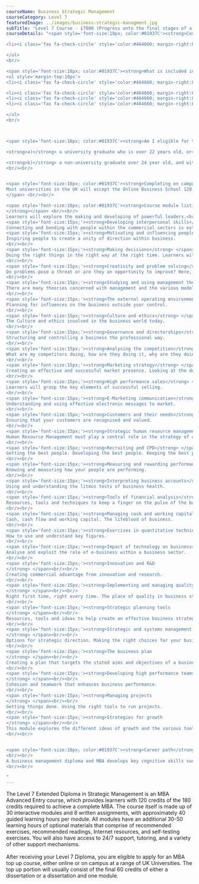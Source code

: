 ```yaml
---
courseName: Business Strategic Management
courseCategory: Level 7
featuredImage: ../images/business-strategic-managment.jpg
subTitle: "Level 7 Course - £7000 (Progress onto the final stages of a University MBA)"
courseDetails: "<span style='font-size:18px; color:#01937C'><strong>Course Fees</strong></span><br/><br/>The Level 7 Human Resource Management course is £7000.  Students can make payment using one of the following methods: <br/><ul style='margin-top:10px'>

<li><i class='fas fa-check-circle' style='color:#464660; margin-right:8px'></i>  Bank transfer</li>

</ul> 
<br/>

<span style='font-size:18px; color:#01937C'><strong>What is included in the cost of my course?</strong></span>
<ul style='margin-top:10px'>
<li><i class='fas fa-check-circle' style='color:#464660; margin-right:8px'></i>  All course material, including online modules and written assignments </li>

<li><i class='fas fa-check-circle' style='color:#464660; margin-right:8px'></i>  Dedicated student support</li>
<li><i class='fas fa-check-circle' style='color:#464660; margin-right:8px'></i>  Access to an online social learning forum</li>
<li><i class='fas fa-check-circle' style='color:#464660; margin-right:8px'></i>  Assignment marking and feedback</li>

</ul> 
<br/>



<span style='font-size:18px; color:#01937C'><strong>Am I eligible for this program?</strong></span><br/><br/> To enrol onto the Level 7 programme, you must be either<br/><br/>

<strong>a)</strong> a university graduate who is over 22 years old, or<br/><br/>

<strong>b)</strong> a non-university graduate over 24 year old, and with at least five years of managerial experience.
<br/><br/>


<span style='font-size:18px; color:#01937C'><strong>Completing on campus in the UK</strong></span><br/><br/> <span>
Most universities in the UK will accept the Online Business School 120 credit programme for entry onto the MBA top up on campus. ATHE also have direct agreements with several Universities, click here for the ATHE progression routes. Students may also contact the admissions department of their chosen university directly.
</span> <br/><br/>

<span style='font-size:18px; color:#01937C'><strong>Course module listing</strong></span><br/><br/> <span style='font-size:15px;'><strong>Qualities of effective leadership
</strong></span> <br/><br/>
Learners will explore the making and developing of powerful leaders.<br/><br/>
<span style='font-size:15px;'><strong>Developing interpersonal skills</strong> </span> <br/><br/>
Connecting and bonding with people within the commercial sectors is extremely important for good business. This module trains learners in skills to improve and enhance communication techniques to create strong bonds.<br/><br/>
<span style='font-size:15px;'><strong>Motivating and influencing people</strong> </span><br/><br/>
Inspiring people to create a unity of direction within business.
<br/><br/>
<span style='font-size:15px;'><strong>Making decisions</strong> </span><br/><br/>
Doing the right things in the right way at the right time. Learners will look at the process of making a good decision.
<br/><br/>
<span style='font-size:15px;'><strong>Creativity and problem solving</strong> </span><br/><br/>
Do problems pose a threat or are they an opportunity to improve? Here, learners will figure out how to turn a problem into an advantage.
<br/><br/>
<span style='font-size:15px;'><strong>Studying and using management theories</strong> </span><br/><br/>
There are many theories concerned with management and the various models developed from these theories. This module looks over these theories with real life examples.
<br/><br/>
<span style='font-size:15px;'><strong>The external operating environment of business</strong> </span><br/><br/>
Planning for influences on the business outside your control.
<br/><br/>
<span style='font-size:15px;'><strong>Culture and ethics</strong> </span><br/><br/>
The Culture and ethics involved in the business world today.
<br/><br/>
<span style='font-size:15px;'><strong>Governance and directorships</strong> </span><br/><br/>
Structuring and controlling a business the professional way.
<br/><br/>
<span style='font-size:15px;'><strong>Analysing the competition</strong> </span><br/><br/>
What are my competitors doing, how are they doing it, why are they doing it? Reviewing and analysing competitor actions to enhance managerial roles.
<br/><br/>
<span style='font-size:15px;'><strong>Marketing strategy</strong> </span><br/><br/>
Creating an effective and successful market presence. Looking at the development of marketing strategies to create successful marketing campaigns.
<br/><br/>
<span style='font-size:15px;'><strong>High performance sales</strong> </span><br/><br/>
Learners will grasp the key elements of successful selling.
<br/><br/>
<span style='font-size:15px;'><strong>E-Marketing communication</strong> </span><br/><br/>
Understanding and using effective electronic messages to market.
<br/><br/>
<span style='font-size:15px;'><strong>Customers and their needs</strong> </span><br/><br/>
Ensuring that your customers are recognised and valued.
<br/><br/>
<span style='font-size:15px;'><strong>Strategic human resource management</strong> </span><br/><br/>
Human Resource Management must play a central role in the strategy of any organization. It is concerned with people as an asset of the business.
<br/><br/>
<span style='font-size:15px;'><strong>Recruiting and CPD</strong> </span><br/><br/>
Getting the best people. Developing the best people. Keeping the best people.
<br/><br/>
<span style='font-size:15px;'><strong>Measuring and rewarding performance</strong> </span><br/><br/>
Knowing and measuring how your people are performing.
<br/><br/>
<span style='font-size:15px;'><strong>Interpreting business accounts</strong> </span><br/><br/>
Using and understanding the litmus tests of business health.
<br/><br/>
<span style='font-size:15px;'><strong>Tools of financial analysis</strong> </span><br/><br/>
Resources, tools and techniques to keep a finger on the pulse of the business.
<br/><br/>
<span style='font-size:15px;'><strong>Managing cash and working capital</strong> </span><br/><br/>
Cash, cash flow and working capital. The lifeblood of business.
<br/><br/>
<span style='font-size:15px;'><strong>Exercises in quantitative techniques</strong> </span><br/><br/>
How to use and understand key figures.
<br/><br/>
<span style='font-size:15px;'><strong>Impact of technology on business</strong> </span><br/><br/>
Analyse and exploit the role of e-business within a business sector.
<br/><br/>
<span style='font-size:15px;'><strong>Innovation and R&D
</strong> </span><br/><br/>
Creating commercial advantage from innovation and research.
<br/><br/>
<span style='font-size:15px;'><strong>Implementing and managing quality systems
</strong> </span><br/><br/>
Right first time, right every time. The place of quality in business strategy.
<br/><br/>
<span style='font-size:15px;'><strong>Strategic planning tools
</strong> </span><br/><br/>
Resources, tools and ideas to help create an effective business strategy.
<br/><br/>
<span style='font-size:15px;'><strong>Strategic and systems management
</strong> </span><br/><br/>
Options for strategic direction. Making the right choices for your business.
<br/><br/>
<span style='font-size:15px;'><strong>The business plan
</strong> </span><br/><br/>
Creating a plan that targets the stated aims and objectives of a business.
<br/><br/>
<span style='font-size:15px;'><strong>Developing high performance teams
</strong> </span><br/><br/>
Cohesion and teamwork that enhances business performance.
<br/><br/>
<span style='font-size:15px;'><strong>Managing projects
</strong> </span><br/><br/>
Getting things done. Using the right tools to run projects.
<br/><br/>
<span style='font-size:15px;'><strong>Strategies for growth
</strong> </span><br/><br/>
This module explores the different ideas of growth and the various tools, measures and controls at a managers disposal in planning for growth.
<br/><br/>


<span style='font-size:18px; color:#01937C'><strong>Career path</strong></span><br/><br/>Upon successful completion of the Postgraduate Diploma in Strategic Management and final year of an accredited postgraduate degree programme, learners will have the skills to execute a professional managerial role in marketing, accounting, business consultancy, and more.
<br/><br/>
A business management diploma and MBA develops key cognitive skills such as critical thinking, analysis, evaluation, and writing while also establishing presentation and numeracy skills to enhance knowledge and experience. These skills are critical in helping you advance your career.
<br/><br/>

"
---
```

The Level 7 Extended Diploma in Strategic Management is an MBA Advanced Entry course, which provides learners with 120 credits of the 180 credits required to achieve a complete MBA. The course itself is made up of 30 interactive modules and 8 written assignments, with approximately 40 guided learning hours per module. All modules have an additional 30-50 learning hours of optional materials that comprise of recommended exercises, recommended readings, Internet resources, and self-testing exercises. You will also have access to 24/7 support, tutoring, and a variety of other support mechanisms.
<br/><br/>
After receiving your Level 7 Diploma, you are eligible to apply for an MBA top up course, either online or on campus at a range of UK Universities. The top up portion will usually consist of the final 60 credits of either a dissertation or a dissertation and one module.